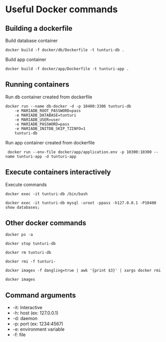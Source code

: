 # Useful Docker commands

## Building a dockerfile

Build database container

```docker build -f docker/db/Dockerfile -t tunturi-db .```

Build app container

```docker build -f docker/app/Dockerfile -t tunturi-app .```

## Running containers

Run db container created from dockerfile

```
docker run --name db-docker -d -p 10400:3306 tunturi-db 
    -e MARIADB_ROOT_PASSWORD=pass 
    -e MARIADB_DATABASE=tunturi 
    -e MARIADB_USER=user 
    -e MARIADB_PASSWORD=pass 
    -e MARIADB_INITDB_SKIP_TZINFO=1 
    tunturi-db
```

Run app container created from dockerfile

``` docker run --env-file docker/app/application.env -p 10300:10300 --name tunturi-app -d tunturi-app```

## Execute containers interactively

Execute commands

```docker exec -it tunturi-db /bin/bash```

```docker exec -it tunturi-db mysql -uroot -ppass -h127.0.0.1 -P10400 show databases;```

## Other docker commands

```docker ps -a```

```docker stop tunturi-db```

```docker rm tunturi-db```

```docker rmi -f tunturi-```

```docker images -f dangling=true | awk '{print $3}' | xargs docker rmi```

```docker images```

## Command arguments

* -it: Interactive
* -h: host (ex: 127.0.0.1)
* -d: daemon
* -p: port (ex: 1234:4567)
* -e: environment variable
* -f: file
